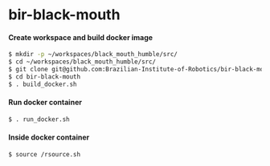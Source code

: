 # bir-black-mouth

#### Create workspace and build docker image
```bash
$ mkdir -p ~/workspaces/black_mouth_humble/src/
$ cd ~/workspaces/black_mouth_humble/src/
$ git clone git@github.com:Brazilian-Institute-of-Robotics/bir-black-mouth.git
$ cd bir-black-mouth
$ . build_docker.sh
```

#### Run docker container
```bash
$ . run_docker.sh
```

#### Inside docker container
```bash
$ source /rsource.sh
```
